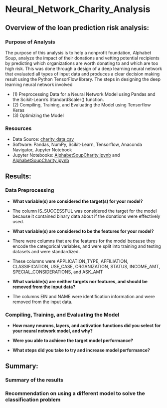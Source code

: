 # Neural_Network_Charity_Analysis

## Overview of the loan prediction risk analysis:

### Purpose of Analysis

The purpose of this analysis is to help a  nonprofit foundation, Alphabet Soup, analyze the impact of their donations and vetting potential recipients by predicting which organizations are worth donating to and which are too high risk. This was done through a design of a deep learning neural network that evaluated all types of input data and produces a clear decision making result using the Python TensorFlow library. The steps in designing the deep learning neural network involved 
 - (1) Preprocessing Data for a Neural Network Model using Pandas and the Scikit-Learn’s StandardScaler() function. 
 - (2) Compiling, Training, and Evaluating the Model using Tensorflow Keras
 - (3) Optimizing the Model



### Resources
- Data Source: [charity_data.csv](https://github.com/pfrivas/Neural_Network_Charity_Analysis/blob/main/Challenge/charity_data.csv)
- Software: Pandas, NumPy, Scikit-Learn, Tensorflow, Anaconda Navigator, Jupyter Notebook
- Jupyter Notebooks: [AlphabetSoupCharity.ipynb](https://github.com/pfrivas/Neural_Network_Charity_Analysis/blob/main/Challenge/AlphabetSoupCharity.ipynb) and [AlphabetSoupCharity.ipynb](https://github.com/pfrivas/Neural_Network_Charity_Analysis/blob/main/Challenge/AlphabetSoupCharity_Optimization.ipynb)

## Results:

### Data Preprocessing

- **What variable(s) are considered the target(s) for your model?**
 - The column IS_SUCCESSFUL was considered the target for the model because it contained binary data about if the donations were effectively used. 
 
- **What variable(s) are considered to be the features for your model?**
 - There were columns that are the features for the model because they encode the categorical variables, and were split into training and testing datasets and were standardized.
 - These columns were APPLICATION_TYPE, AFFILIATION, CLASSIFICATION, USE_CASE, ORGANIZATION, STATUS, INCOME_AMT, SPECIAL_CONSIDERATIONS, and ASK_AMT

- **What variable(s) are neither targets nor features, and should be removed from the input data?**
 - The columns EIN and NAME were identification information and were removed from the input data.

### Compiling, Training, and Evaluating the Model

- **How many neurons, layers, and activation functions did you select for your neural network model, and why?**

- **Were you able to achieve the target model performance?**

- **What steps did you take to try and increase model performance?**

## Summary:

### Summary of the results

### Recommendation on using a different model to solve the classification problem
